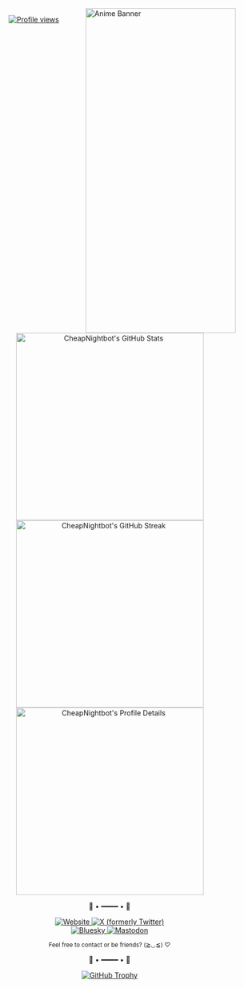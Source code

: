 <a href="#">
  <img align="right" src="https://github.com/user-attachments/assets/aa80cc0e-34c3-4e12-bd58-7e10392dac92" alt="Anime Banner" width="300px" height="650px" />
</a>
<!-- <img width="1080" height="2340" alt="banner" src="https://github.com/user-attachments/assets/aa80cc0e-34c3-4e12-bd58-7e10392dac92" /> -->

<p align="center">
  <a href="#"><img src="https://komarev.com/ghpvc/?username=CheapNightbot&style=for-the-badge&color=FFD1DC" alt="Profile views"/></a>
</p>

<p align="center">
  <a href="https://github-readme-stats.vercel.app/api?username=CheapNightbot&show_icons=true&count_private=true&theme=tokyonight&hide_title=true&hide_rank=false&icon_color=FFD1DC&title_color=FFD1DC">
    <img src="https://github-readme-stats.vercel.app/api?username=CheapNightbot&show_icons=true&count_private=true&theme=tokyonight&hide_title=true&hide_rank=false&icon_color=FFD1DC&title_color=FFD1DC&cache_seconds=3600" alt="CheapNightbot's GitHub Stats" width="375px"/>
  </a>
  <br>
  <a href="https://github-readme-streak-stats.herokuapp.com/?user=CheapNightbot&theme=tokyonight&date_format=j%20M%5B%20Y%5D&sideNums=FFD1DC&currStreakLabel=FFD1DC">
    <img src="https://github-readme-streak-stats.herokuapp.com/?user=CheapNightbot&theme=tokyonight&date_format=j%20M%5B%20Y%5D&sideNums=FFD1DC&currStreakLabel=FFD1DC" alt="CheapNightbot's GitHub Streak" width="375px"/>
  </a>
  <br>
  <a href="https://github-profile-summary-cards.vercel.app/api/cards/profile-details?username=CheapNightbot&theme=tokyonight">
    <img src="https://github-profile-summary-cards.vercel.app/api/cards/profile-details?username=CheapNightbot&theme=tokyonight" alt="CheapNightbot's Profile Details" width="375px"/>
  </a>
</p>

<p align="center">🌸 • ━━━━ • 🌸</p>

<p align="center">
  <a href="https://cheapnightbot.me">
    <img src="https://img.shields.io/badge/homepage-FFD1DC?style=for-the-badge&logo=google-chrome&logoColor=white" alt="Website"/>
  </a>
  <a href="https://x.com/CheapNightbot">
    <img src="https://img.shields.io/badge/-X%20%2F%20Twitter-555555?logo=x&logoColor=white&style=for-the-badge" alt="X (formerly Twitter)"/>
  </a>
 <br>
  <a href="https://bsky.app/profile/cheapnightbot.me">
    <img src="https://img.shields.io/badge/Bluesky-5A9EFF?style=for-the-badge&logo=bluesky&logoColor=white" alt="Bluesky"/>
  </a>
  <a href="https://mastodon.social/@CheapNightbot">
    <img src="https://img.shields.io/badge/Mastodon-6364FF?style=for-the-badge&logo=mastodon&logoColor=white" alt="Mastodon"/>
  </a>
</p>

<p align="center"><sub>Feel free to contact or be friends? (≧◡≦) ♡</sub></p>

<p align="center">🌸 • ━━━━ • 🌸</p>

<p align="center">
  <a href="https://github-profile-trophy.vercel.app/?username=CheapNightbot&theme=tokyonight&no-frame=true&margin-w=4">
    <img src="https://github-profile-trophy.vercel.app/?username=CheapNightbot&theme=tokyonight&no-frame=true&margin-w=4" alt="GitHub Trophy"/>
  </a>
</p>
